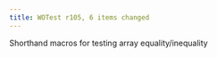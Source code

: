 ```yaml
---
title: WOTest r105, 6 items changed
---
```


Shorthand macros for testing array equality/inequality

